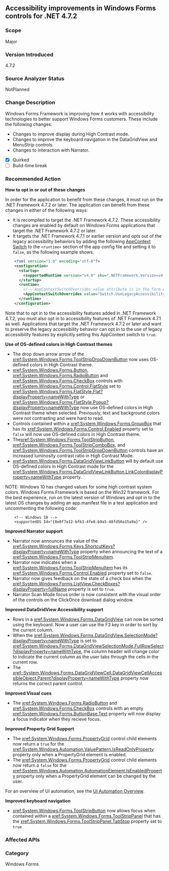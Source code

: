 ## Accessibility improvements in Windows Forms controls for .NET 4.7.2

### Scope
Major

### Version Introduced
4.7.2

### Source Analyzer Status
NotPlanned

### Change Description
Windows Forms Framework is improving how it works with accessibility technologies to better support Windows Forms customers. These include the following changes:
- Changes to improve display during High Contrast mode.
- Changes to improve the keyboard navigation in the DataGridView and MenuStrip controls. 
- Changes to interaction with Narrator.

- [x] Quirked
- [ ] Build-time break

### Recommended Action
__How to opt in or out of these changes__
  
In order for the application to benefit from these changes, it must run on the .NET Framework 4.7.2 or later. The application can benefit from these changes in either of the following ways:
- It is recompiled to target the .NET Framework 4.7.2. These accessibility changes are enabled by default on Windows Forms applications that target the .NET Framework 4.7.2 or later.
- It targets the .NET Framework 4.7.1 or earlier version and opts out of the legacy accessibility behaviors by adding the following [AppContext Switch](https://docs.microsoft.com/dotnet/framework/configure-apps/file-schema/runtime/appcontextswitchoverrides-element) to the `<runtime>` section of the app config file and setting it to `false`, as the following example shows.

```xml
    <?xml version="1.0" encoding="utf-8"?>
    <configuration>
      <startup>
        <supportedRuntime version="v4.0" sku=".NETFramework,Version=v4.7"/>
      </startup>
      <runtime>
        <!-- AppContextSwitchOverrides value attribute is in the form of 'key1=true|false;key2=true|false  -->
        <AppContextSwitchOverrides value="Switch.UseLegacyAccessibilityFeatures=false;Switch.UseLegacyAccessibilityFeatures.2=false" />
      </runtime>
    </configuration>
```    
Note that to opt in to the accessibility features added in .NET Framework 4.7.2, you must also opt in to accessibility features of .NET Framework 4.7.1 as well.
Applications that target the .NET Framework 4.7.2 or later and want to preserve the legacy accessibility behavior can opt in to the use of legacy accessibility features by explicitly setting this AppContext switch to `true`.

__Use of OS-defined colors in High Contrast themes__
- The drop down arrow arrow of the <xref:System.Windows.Forms.ToolStripDropDownButton> now uses OS-defined colors in High Contrast theme.
- <xref:System.Windows.Forms.Button>, <xref:System.Windows.Forms.RadioButton> and <xref:System.Windows.Forms.CheckBox> controls with <xref:System.Windows.Forms.Control.FlatStyle> set to <xref:System.Windows.Forms.FlatStyle.Flat?displayProperty=nameWithType> or <xref:System.Windows.Forms.FlatStyle.Popup?displayProperty=nameWithType> now use OS-defined colors in High Contrast theme when selected. Previously, text and background colors were not contrasting and were hard to read.
- Controls contained within a <xref:System.Windows.Forms.GroupBox> that has its <xref:System.Windows.Forms.Control.Enabled> property set to `false` will now use OS-defined colors in High Contrast theme.
- The<xref:System.Windows.Forms.ToolStripButton>, <xref:System.Windows.Forms.ToolStripComboBox>, and <xref:System.Windows.Forms.ToolStripDropDownButton> controls have an increased luminosity contrast ratio in High Contrast Mode. 
- <xref:System.Windows.Forms.DataGridViewLinkButton> will by default use OS-defined colors in High Contrast mode for the <xref:System.Windows.Forms.DataGridViewLinkButton.LinkColordisplayProperty=nameWithType> property.

NOTE: Windows 10 has changed values for some high contrast system colors. Windows Forms Framework is based on the Win32 framework. For the best experience, run on the latest version of Windows and opt in to the latest OS changes by adding an app.manifest file in a test application and uncommenting the following code:
```
    <!-- Windows 10 -->
    <supportedOS Id="{8e0f7a12-bfb3-4fe8-b9a5-48fd50a15a9a}" />
```

__Improved Narrator support__
- Narrator now announces the value of the <xref:System.Windows.Forms.Keys.ShortcutKeys?displayProperty=nameWithType> property when announcing the text of a <xref:System.Windows.Forms.ToolStripMenuItem>. 
- Narrator now indicates when a <xref:System.Windows.Forms.ToolStripMenuItem> has its <xref:System.Windows.Forms.Control.Enabled> property set to `false`.
- Narrator now gives feedback on the state of a check box when the <xref:System.Windows.Forms.ListView.CheckBoxes?displayProperty=fullName> property is set to `true`.
- Narrator Scan Mode focus order is now consistent with the visual order of the controls on the ClickOnce download dialog window.

__Improved DataGridView Accessibility support__
- Rows in a <xref:System.Windows.Forms.DataGridView> can now be sorted using the keyboard. Now a user can use the F3 key in order to sort by the current column.
- When the <xref:System.Windows.Forms.DataGridView.SelectionMode?displayProperty=nameWithType> is set to <xref:System.Windows.Forms.DataGridViewSelectionMode.FullRowSelect?displayProperty=nameWithType>, the column header will change color to indicate the current column as the user tabs through the cells in the current row.
- The <xref::System.Windows.Forms.DataGridViewCell.DataGridViewCellAccessibleObject.Parent?displayProperty=nameWithType> property now returns the correct parent control.

__Improved Visual cues__
- The <xref:System.Windows.Forms.RadioButton> and <xref:System.Windows.Forms.CheckBox> controls with an empty <xref:System.Windows.Forms.ButtonBase.Text> property will now display a focus indicator when they recieve focus.

__Improved Property Grid Support__
- The <xref:System.Windows.Forms.PropertyGrid> control child elements now return a `true` for the  <xref:System.Windows.Automation.ValuePattern.IsReadOnlyProperty> property only when a PropertyGrid element is enabled.
- The <xref:System.Windows.Forms.PropertyGrid> control child elements now return a `false` for the <xref:System.Windows.Automation.AutomationElement.IsEnabledProperty> property only when a PropertyGrid element can be changed by the user.

For an overview of UI automation, see the [UI Automation Overview](https://docs.microsoft.com/dotnet/framework/ui-automation/ui-automation-overview).


__Improved keyboard navigation__
- <xref:System.Windows.Forms.ToolStripButton> now allows focus when contained within a <xref:System.Windows.Forms.ToolStripPanel> that has the <xref:System.Windows.Forms.ToolStripPanel.TabStop> property set to `true`



### Affected APIs 



### Category
Windows Forms

<!--
    ### Original Bug
386393
426772
455890 
473866
475501
435621 
441148 
500509
504763
497774
404279
483700
484522
513314
508364
-->

<!-- breaking change id:  -->

